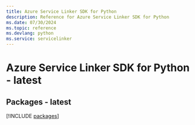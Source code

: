 ```yaml
---
title: Azure Service Linker SDK for Python
description: Reference for Azure Service Linker SDK for Python
ms.date: 07/30/2024
ms.topic: reference
ms.devlang: python
ms.service: servicelinker
---
```

# Azure Service Linker SDK for Python - latest
## Packages - latest
[!INCLUDE [packages](service-linker-index.md)]